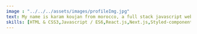 ```yaml
---
image : "../../../assets/images/profileImg.jpg"
text: My name is karam koujan from morocco, a full stack javascript web developer specialized in JamStack and Mern stack, passionate about computer science and machine learning, I love learning new technologies that help me improve my product's quality.
skills: [HTML & CSS3,Javascript / ES6,React.js,Next.js,Styled-components,react-query,node.js,mongoDb,express,git]
---
```


 
